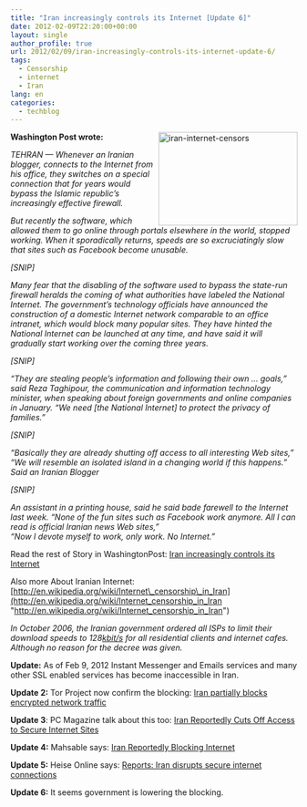 ```yaml
---
title: "Iran increasingly controls its Internet [Update 6]"
date: 2012-02-09T22:20:00+00:00
layout: single
author_profile: true
url: 2012/02/09/iran-increasingly-controls-its-internet-update-6/
tags:
  - Censorship
  - internet
  - Iran
lang: en
categories: 
  - techblog
---
```

[<img title="iran-internet-censors" border="0" alt="iran-internet-censors" align="right" src="http://lh4.ggpht.com/-9bbLyP_eQN4/TzQ_fGpbUWI/AAAAAAAAEm0/1yqoTUCqqZ4/iran-internet-censors_thumb.jpg?imgmax=800" width="244" height="164" />](http://lh6.ggpht.com/-A1LnU8Y6uGU/TzQ_VciwJQI/AAAAAAAAEms/LwxiygHb6zo/s1600-h/iran-internet-censors%25255B2%25255D.jpg)**Washington Post wrote:**

_TEHRAN — Whenever an Iranian blogger, connects to the Internet from his office, they switches on a special connection that for years would bypass the Islamic republic’s increasingly effective firewall._ 

_But recently the software, which allowed them to go online through portals elsewhere in the world, stopped working. When it sporadically returns, speeds are so excruciatingly slow that sites such as Facebook become unusable._ 

_[SNIP]_ 

_Many fear that the disabling of the software used to bypass the state-run firewall heralds the coming of what authorities have labeled the National Internet. The government’s technology officials have announced the construction of a domestic Internet network comparable to an office intranet, which would block many popular sites. They have hinted the National Internet can be launched at any time, and have said it will gradually start working over the coming three years._ 

_[SNIP]_ 

_“They are stealing people’s information and following their own … goals,” said Reza Taghipour, the communication and information technology minister, when speaking about foreign governments and online companies in January. “We need [the National Internet] to protect the privacy of families.”_ 

_[SNIP]_ 

_“Basically they are already shutting off access to all interesting Web sites,”  
“We will resemble an isolated island in a changing world if this happens.” Said an Iranian Blogger_ 

_[SNIP]_ 

_An assistant in a printing house, said he said bade farewell to the Internet last week. “None of the fun sites such as Facebook work anymore. All I can read is official Iranian news Web sites,”  
“Now I devote myself to work, only work. No Internet.”_ 

Read the rest of Story in WashingtonPost: <a href="http://www.washingtonpost.com/world/middle_east/iran-increasingly-controls-its-internet/2012/02/07/gIQAxTya1Q_story.html" target="_blank">Iran increasingly controls its Internet</a> 

Also more About Iranian Internet: [http://en.wikipedia.org/wiki/Internet\_censorship\_in_Iran](http://en.wikipedia.org/wiki/Internet_censorship_in_Iran "http://en.wikipedia.org/wiki/Internet_censorship_in_Iran")

_In October 2006, the Iranian government ordered all ISPs to limit their download speeds to 128_[_kbit/s_](http://en.wikipedia.org/wiki/Kilobit_per_second) _for all residential clients and internet cafes. Although no reason for the decree was given._

**Update:** As of Feb 9, 2012 Instant Messenger and Emails services and many other SSL enabled services has become inaccessible in Iran.

**Update 2:** Tor Project now confirm the blocking: <a href="https://blog.torproject.org/blog/iran-partially-blocks-encrypted-network-traffic" target="_blank">Iran partially blocks encrypted network traffic</a>

**Update 3**: PC Magazine talk about this too: <a href="http://www.pcmag.com/article2/0,2817,2400102,00.asp" target="_blank">Iran Reportedly Cuts Off Access to Secure Internet Sites</a>

**Update 4:** Mahsable says: <a href="http://mashable.com/2012/02/10/iran-internet-blocked/" target="_blank">Iran Reportedly Blocking Internet</a>

**Update 5:** Heise Online says: <a href="http://www.h-online.com/security/news/item/Reports-Iran-disrupts-secure-internet-connections-1433341.html" target="_blank">Reports: Iran disrupts secure internet connections</a>

**Update 6:** It seems government is lowering the blocking.